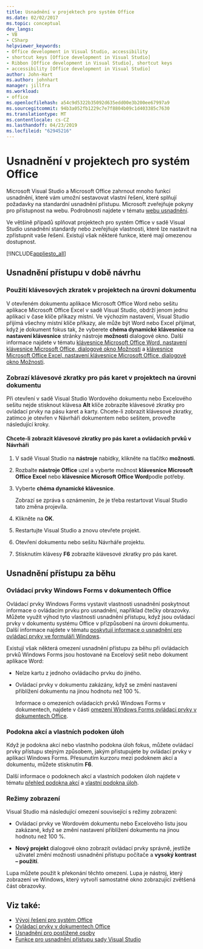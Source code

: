 ```yaml
---
title: Usnadnění v projektech pro systém Office
ms.date: 02/02/2017
ms.topic: conceptual
dev_langs:
- VB
- CSharp
helpviewer_keywords:
- Office development in Visual Studio, accessibility
- shortcut keys [Office development in Visual Studio]
- Ribbon [Office development in Visual Studio], shortcut keys
- accessibility [Office development in Visual Studio]
author: John-Hart
ms.author: johnhart
manager: jillfra
ms.workload:
- office
ms.openlocfilehash: a54c9d5322b35092d635edd00e3b200ee67997a9
ms.sourcegitcommit: 94b3a052fb1229c7e7f8804b09c1d403385c7630
ms.translationtype: MT
ms.contentlocale: cs-CZ
ms.lasthandoff: 04/23/2019
ms.locfileid: "62945216"
---
```

# <a name="accessibility-in-office-projects"></a>Usnadnění v projektech pro systém Office

Microsoft Visual Studio a Microsoft Office zahrnout mnoho funkcí usnadnění, které vám umožní sestavovat vlastní řešení, které splňují požadavky na standardní usnadnění přístupu. Microsoft zveřejňuje pokyny pro přístupnost na webu. Podrobnosti najdete v tématu [webu usnadnění](http://go.microsoft.com/fwlink/?LinkID=37113).

Ve většině případů splňovat projektech pro systém Office v sadě Visual Studio usnadnění standardy nebo zveřejňuje vlastnosti, které lze nastavit na zpřístupnit vaše řešení. Existují však některé funkce, které mají omezenou dostupnost.

[!INCLUDE[appliesto_all](../vsto/includes/appliesto-all-md.md)]

## <a name="accessibility-at-design-time"></a>Usnadnění přístupu v době návrhu

### <a name="use-shortcut-keys-in-document-level-projects"></a>Použití klávesových zkratek v projektech na úrovni dokumentu
 V otevřeném dokumentu aplikace Microsoft Office Word nebo sešitu aplikace Microsoft Office Excel v sadě Visual Studio, obdrží jenom jednu aplikaci v čase klíče příkazy místní. Ve výchozím nastavení, Visual Studio přijímá všechny místní klíče příkazy, ale může být Word nebo Excel přijímat, když je dokument fokus tak, že vyberete **chéma dynamické klávesnice** na **nastavení klávesnice** stránky nástroje **možnosti** dialogové okno. Další informace najdete v tématu [klávesnice Microsoft Office Word, nastavení klávesnice Microsoft Office, dialogové okno Možnosti](../vsto/microsoft-office-word-keyboard-microsoft-office-keyboard-settings-options-dialog-box.md) a [klávesnice Microsoft Office Excel, nastavení klávesnice Microsoft Office, dialogové okno Možnosti](../vsto/microsoft-office-excel-keyboard-microsoft-office-keyboard-settings-options-dialog-box.md).

### <a name="display-shortcut-keys-for-the-ribbon-in-document-level-projects"></a>Zobrazí klávesové zkratky pro pás karet v projektech na úrovni dokumentu
 Při otevření v sadě Visual Studio Wordového dokumentu nebo Excelového sešitu nejde stisknout klávesa **Alt** klíče zobrazíte klávesové zkratky pro ovládací prvky na pásu karet a karty. Chcete-li zobrazit klávesové zkratky, zatímco je otevřen v Návrháři dokumentem nebo sešitem, proveďte následující kroky.

#### <a name="to-view-shortcut-keys-for-ribbon-tabs-and-controls-in-the-designer"></a>Chcete-li zobrazit klávesové zkratky pro pás karet a ovládacích prvků v Návrháři

1. V sadě Visual Studio na **nástroje** nabídky, klikněte na tlačítko **možnosti**.

2. Rozbalte **nástroje Office** uzel a vyberte možnost **klávesnice Microsoft Office Excel** nebo **klávesnice Microsoft Office Word**podle potřeby.

3. Vyberte **chéma dynamické klávesnice**.

     Zobrazí se zpráva s oznámením, že je třeba restartovat Visual Studio tato změna projevila.

4. Klikněte na **OK**.

5. Restartujte Visual Studio a znovu otevřete projekt.

6. Otevření dokumentu nebo sešitu Návrháře projektu.

7. Stisknutím klávesy **F6** zobrazíte klávesové zkratky pro pás karet.

## <a name="accessibility-at-runtime"></a>Usnadnění přístupu za běhu

### <a name="windows-forms-controls-on-office-documents"></a>Ovládací prvky Windows Forms v dokumentech Office
 Ovládací prvky Windows Forms vystavit vlastnosti usnadnění poskytnout informace o ovládacím prvku pro usnadnění, například čtečky obrazovky. Můžete využít výhod tyto vlastnosti usnadnění přístupu, když jsou ovládací prvky v dokumentu systému Office v přizpůsobení na úrovni dokumentu. Další informace najdete v tématu [poskytují informace o usnadnění pro ovládací prvky ve formuláři Windows](/dotnet/framework/winforms/controls/providing-accessibility-information-for-controls-on-a-windows-form).

 Existují však některá omezení usnadnění přístupu za běhu při ovládacích prvků Windows Forms jsou hostované na Excelový sešit nebo dokument aplikace Word:

- Nelze kartu z jednoho ovládacího prvku do jiného.

- Ovládací prvky v dokumentu zakázány, když se změní nastavení přiblížení dokumentu na jinou hodnotu než 100 %.

  Informace o omezeních ovládacích prvků Windows Forms v dokumentech, najdete v části [omezení Windows Forms ovládací prvky v dokumentech Office](../vsto/limitations-of-windows-forms-controls-on-office-documents.md).

### <a name="actions-panes-and-custom-task-panes"></a>Podokna akcí a vlastních podoken úloh
 Když je podokna akcí nebo vlastního podokna úloh fokus, můžete ovládací prvky přístupu stejným způsobem, jakým přistupujete by ovládací prvky v aplikaci Windows Forms. Přesunutím kurzoru mezi podoknem akcí a dokumentu, můžete stisknutím **F6**.

 Další informace o podoknech akcí a vlastních podoken úloh najdete v tématu [přehled podokna akcí](../vsto/actions-pane-overview.md) a [vlastní podokna úloh](../vsto/custom-task-panes.md).

### <a name="display-modes"></a>Režimy zobrazení

Visual Studio má následující omezení související s režimy zobrazení:

- Ovládací prvky ve Wordovém dokumentu nebo Excelového listu jsou zakázané, když se změní nastavení přiblížení dokumentu na jinou hodnotu než 100 %.

- **Nový projekt** dialogové okno zobrazit ovládací prvky správně, jestliže uživatel změní možnosti usnadnění přístupu počítače a **vysoký kontrast – použití**.

Lupa můžete použít k překonání těchto omezení. Lupa je nástroj, který zobrazení ve Windows, který vytvoří samostatné okno zobrazující zvětšená část obrazovky.

## <a name="see-also"></a>Viz také:

- [Vývoj řešení pro systém Office](../vsto/developing-office-solutions.md)
- [Ovládací prvky v dokumentech Office](../vsto/controls-on-office-documents.md)
- [Usnadnění pro postižené osoby](../ide/reference/accessibility-for-people-with-disabilities.md)
- [Funkce pro usnadnění přístupu sady Visual Studio](../ide/reference/accessibility-features-of-visual-studio.md)